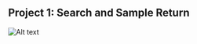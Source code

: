 ## Project 1: Search and Sample Return
![Alt text](../Images/NavigableTerrain.PNG?raw=true "Navigable Terrain")
